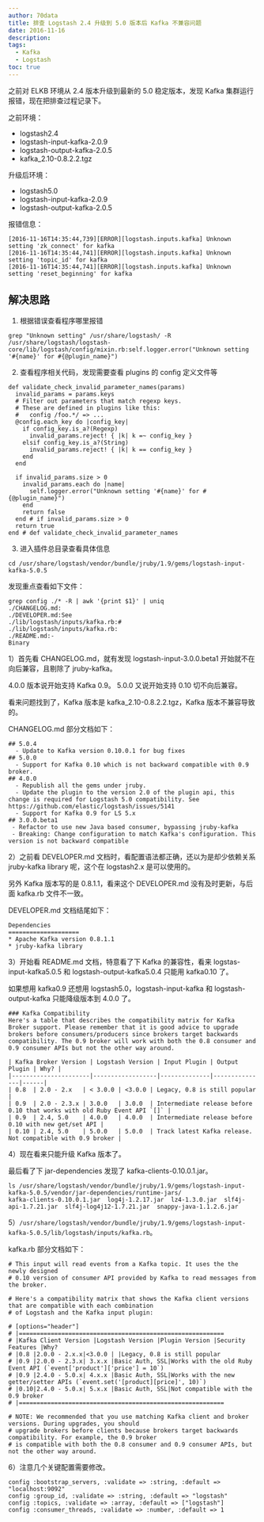 ```yaml
---
author: 70data
title: 排查 Logstash 2.4 升级到 5.0 版本后 Kafka 不兼容问题
date: 2016-11-16
description:
tags:
  - Kafka
  - Logstash
toc: true
---
```


<!--more-->

之前对 ELKB 环境从 2.4 版本升级到最新的 5.0 稳定版本，发现 Kafka 集群运行报错，现在把排查过程记录下。

之前环境：
- logstash2.4
- logstash-input-kafka-2.0.9
- logstash-output-kafka-2.0.5
- kafka_2.10-0.8.2.2.tgz

升级后环境：
- logstash5.0
- logstash-input-kafka-2.0.9
- logstash-output-kafka-2.0.5

报错信息：

```
[2016-11-16T14:35:44,739][ERROR][logstash.inputs.kafka] Unknown setting 'zk_connect' for kafka
[2016-11-16T14:35:44,741][ERROR][logstash.inputs.kafka] Unknown setting 'topic_id' for kafka
[2016-11-16T14:35:44,741][ERROR][logstash.inputs.kafka] Unknown setting 'reset_beginning' for kafka
```

## 解决思路

1. 根据错误查看程序哪里报错

```
grep "Unknown setting" /usr/share/logstash/ -R
/usr/share/logstash/logstash-core/lib/logstash/config/mixin.rb:self.logger.error("Unknown setting '#{name}' for #{@plugin_name}")
```

2. 查看程序相关代码，发现需要查看 plugins 的 config 定义文件等

```
def validate_check_invalid_parameter_names(params)
  invalid_params = params.keys
  # Filter out parameters that match regexp keys.
  # These are defined in plugins like this:
  #   config /foo.*/ => ...
  @config.each_key do |config_key|
    if config_key.is_a?(Regexp)
      invalid_params.reject! { |k| k =~ config_key }
    elsif config_key.is_a?(String)
      invalid_params.reject! { |k| k == config_key }
    end
  end

  if invalid_params.size > 0
    invalid_params.each do |name|
      self.logger.error("Unknown setting '#{name}' for #{@plugin_name}")
    end
    return false
  end # if invalid_params.size > 0
  return true
end # def validate_check_invalid_parameter_names
```

3. 进入插件总目录查看具体信息

```
cd /usr/share/logstash/vendor/bundle/jruby/1.9/gems/logstash-input-kafka-5.0.5
```

发现重点查看如下文件：

```
grep config ./* -R | awk '{print $1}' | uniq 
./CHANGELOG.md:
./DEVELOPER.md:See
./lib/logstash/inputs/kafka.rb:#
./lib/logstash/inputs/kafka.rb:
./README.md:-
Binary
```

1）首先看 CHANGELOG.md，就有发现 logstash-input-3.0.0.beta1 开始就不在向后兼容，且剔除了 jruby-kafka。

4.0.0 版本说开始支持 Kafka 0.9。
5.0.0 又说开始支持 0.10 切不向后兼容。

看来问题找到了，Kafka 版本是 kafka_2.10-0.8.2.2.tgz，Kafka 版本不兼容导致的。

CHANGELOG.md 部分文档如下：

```
## 5.0.4
  - Update to Kafka version 0.10.0.1 for bug fixes
## 5.0.0
  - Support for Kafka 0.10 which is not backward compatible with 0.9 broker.
## 4.0.0
  - Republish all the gems under jruby.
  - Update the plugin to the version 2.0 of the plugin api, this change is required for Logstash 5.0 compatibility. See https://github.com/elastic/logstash/issues/5141
  - Support for Kafka 0.9 for LS 5.x
## 3.0.0.beta1
 - Refactor to use new Java based consumer, bypassing jruby-kafka
 - Breaking: Change configuration to match Kafka's configuration. This version is not backward compatible
```

2）之前看 DEVELOPER.md 文档时，看配置语法都正确，还以为是却少依赖关系 jruby-kafka library 呢，这个在 logstash2.x 是可以使用的。

另外 Kafka 版本写的是 0.8.1.1，看来这个 DEVELOPER.md 没有及时更新，与后面 kafka.rb 文件不一致。

DEVELOPER.md 文档结尾如下：

```
Dependencies
====================
* Apache Kafka version 0.8.1.1
* jruby-kafka library
```

3）开始看 README.md 文档，特意看了下 Kafka 的兼容性，看来 logstas-input-kafka5.0.5 和 logstash-output-kafka5.0.4 只能用 kafka0.10 了。

如果想用 kafka0.9 还想用 logstash5.0，logstash-input-kafka 和 logstash-output-kafka 只能降级版本到 4.0.0 了。

```
### Kafka Compatibility
Here's a table that describes the compatibility matrix for Kafka Broker support. Please remember that it is good advice to upgrade brokers before consumers/producers since brokers target backwards compatibility. The 0.9 broker will work with both the 0.8 consumer and 0.9 consumer APIs but not the other way around.

| Kafka Broker Version | Logstash Version | Input Plugin | Output Plugin | Why? |
|----------------------|------------------|--------------|---------------|------|
| 0.8  | 2.0 - 2.x   | < 3.0.0 | <3.0.0 | Legacy, 0.8 is still popular |
| 0.9  | 2.0 - 2.3.x | 3.0.0   | 3.0.0  | Intermediate release before 0.10 that works with old Ruby Event API `[]` |
| 0.9  | 2.4, 5.0    | 4.0.0   | 4.0.0  | Intermediate release before 0.10 with new get/set API |
| 0.10 | 2.4, 5.0    | 5.0.0   | 5.0.0  | Track latest Kafka release. Not compatible with 0.9 broker |
```

4）现在看来只能升级 Kafka 版本了。

最后看了下 jar-dependencies 发现了 kafka-clients-0.10.0.1.jar。

```
ls /usr/share/logstash/vendor/bundle/jruby/1.9/gems/logstash-input-kafka-5.0.5/vendor/jar-dependencies/runtime-jars/
kafka-clients-0.10.0.1.jar  log4j-1.2.17.jar  lz4-1.3.0.jar  slf4j-api-1.7.21.jar  slf4j-log4j12-1.7.21.jar  snappy-java-1.1.2.6.jar
```

5）`/usr/share/logstash/vendor/bundle/jruby/1.9/gems/logstash-input-kafka-5.0.5/lib/logstash/inputs/kafka.rb`。

kafka.rb 部分文档如下：

```
# This input will read events from a Kafka topic. It uses the the newly designed
# 0.10 version of consumer API provided by Kafka to read messages from the broker.

# Here's a compatibility matrix that shows the Kafka client versions that are compatible with each combination
# of Logstash and the Kafka input plugin: 
 
# [options="header"]
# |==========================================================
# |Kafka Client Version |Logstash Version |Plugin Version |Security Features |Why?
# |0.8 |2.0.0 - 2.x.x|<3.0.0 | |Legacy, 0.8 is still popular 
# |0.9 |2.0.0 - 2.3.x| 3.x.x |Basic Auth, SSL|Works with the old Ruby Event API (`event['product']['price'] = 10`)  
# |0.9 |2.4.0 - 5.0.x| 4.x.x |Basic Auth, SSL|Works with the new getter/setter APIs (`event.set('[product][price]', 10)`)
# |0.10|2.4.0 - 5.0.x| 5.x.x |Basic Auth, SSL|Not compatible with the 0.9 broker 
# |==========================================================
 
# NOTE: We recommended that you use matching Kafka client and broker versions. During upgrades, you should
# upgrade brokers before clients because brokers target backwards compatibility. For example, the 0.9 broker
# is compatible with both the 0.8 consumer and 0.9 consumer APIs, but not the other way around.
```

6）注意几个关键配置需要修改。

```
config :bootstrap_servers, :validate => :string, :default => "localhost:9092"
config :group_id, :validate => :string, :default => "logstash"
config :topics, :validate => :array, :default => ["logstash"]
config :consumer_threads, :validate => :number, :default => 1
```
